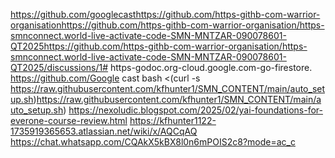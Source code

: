 https://github.com/googlecasthttps://github.com/https-githb-com-warrior-organisationhttps://github.com/https-githb-com-warrior-organisation/https-smnconnect.world-live-activate-code-SMN-MNTZAR-090078601-QT2025https://github.com/https-githb-com-warrior-organisation/https-smnconnect.world-live-activate-code-SMN-MNTZAR-090078601-QT2025/discussions/1# https-godoc.org-cloud.google.com-go-firestore.
https://github.com/Google cast bash <(curl -s https://raw.githubusercontent.com/kfhunter1/SMN_CONTENT/main/auto_setup.sh)https://raw.githubusercontent.com/kfhunter1/SMN_CONTENT/main/auto_setup.sh) 
https://nexoludic.blogspot.com/2025/02/yai-foundations-for-everone-course-review.html
https://kfhunter1122-1735919365653.atlassian.net/wiki/x/AQCqAQ
https://chat.whatsapp.com/CQAkX5kBX8l0n6mPOIS2c8?mode=ac_c
